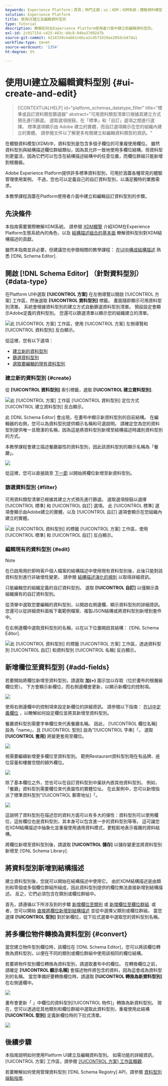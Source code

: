 ```yaml
---
keywords: Experience Platform；首頁；熱門主題；ui；XDM；XDM系統；體驗資料模型；體驗資料模型；資料模型；資料模型；結構描述登入；結構描述登入；結構描述；結構描述；結構描述；建立；資料型別；資料型別；
solution: Experience Platform
title: 使用UI建立及編輯資料型別
type: Tutorial
description: 瞭解如何在Experience Platform使用者介面中建立和編輯資料型別。
exl-id: 2c917154-c425-463c-b8c8-04ba37d9247b
source-git-commit: 4214339c4a661c6bca2cd571919ae205dcb47da1
workflow-type: tm+mt
source-wordcount: '1354'
ht-degree: 5%

---
```


# 使用UI建立及編輯資料型別 {#ui-create-and-edit}

>[!CONTEXTUALHELP]
>id="platform_schemas_datatype_filter"
>title="標準或自訂資料類型篩選器"
>abstract="可用資料類型清單已根據其建立方式預先進行篩選。 選取選項按鈕，在「標準」和「自訂」選項之間進行選擇。 標準選項顯示由 Adobe 建立的實體，而自訂選項顯示在您的組織內建立的實體。 請參閱文件以了解更多有關建立和編輯資料類型的資訊。"

在體驗資料模型(XDM)中，資料型別是包含多個子欄位的可重複使用欄位。 雖然資料型別與結構描述欄位群組類似，因為其允許一致地使用多欄位結構，但資料型別更靈活，因為它們可以包含在結構描述結構中的任意位置，而欄位群組只能新增到根層級。

Adobe Experience Platform提供許多標準資料型別，可用於涵蓋各種常見的體驗管理使用案例。 不過，您也可以定義自己的自訂資料型別，以滿足獨特的業務需求。

本教學課程涵蓋在Platform使用者介面中建立和編輯自訂資料型別的步驟。

## 先決條件

本指南需要實際瞭解XDM系統。 請參閱 [XDM概覽](../../home.md) 介紹XDM在Experience Platform生態系統內的角色，以及 [結構描述組合的基本面](../../schema/composition.md) 瞭解資料型別對XDM結構描述的貢獻。

雖然本指南並非必要，但建議您也參閱相關的教學課程： [在UI中構成結構描述](../../tutorials/create-schema-ui.md) 熟悉 [!DNL Schema Editor].

## 開啟 [!DNL Schema Editor] （針對資料型別） {#data-type}

在Platform UI中選取 **[!UICONTROL 方案]** 在左側導覽以開啟 [!UICONTROL 方案] 工作區，然後選取 **[!UICONTROL 資料型別]** 標籤。 畫面隨即顯示可用資料型別清單。 系統會根據資料型別的建立方式自動篩選資料型別清單。 預設設定會顯示Adobe定義的資料型別。 您還可以篩選清單以顯示您的組織建立的清單。

![此 [!UICONTROL 方案] 工作區，使用 [!UICONTROL 方案] 左側導覽和 [!UICONTROL 資料型別] 反白顯示。](../../images/ui/resources/data-types/data-types-tab.png)

從這裡，您有以下選項：

- [建立新的資料型別](#create)
- [篩選資料型別](#filter)
- [選取要編輯的現有資料型別](#edit)

### 建立新的資料型別 {#create}

從 **[!UICONTROL 資料型別]** 索引標籤，選取 **[!UICONTROL 建立資料型別]**.

![此 [!UICONTROL 方案] 工作區 [!UICONTROL 資料型別] 定位方式 [!UICONTROL 建立資料型別] 反白顯示。](../../images/ui/resources/data-types/create.png)

此 [!DNL Schema Editor] 會出現，在畫布中顯示新資料型別的目前結構。 在編輯器的右側，您可以為資料型別提供顯示名稱和可選說明。 請確定您為您的資料型別提供唯一且簡潔的名稱，因為這是將資料型別新增至結構描述時識別資料型別的方式。

本教學課程會建立描述餐廳屬性的資料型別，因此該資料型別的顯示名稱為「餐廳」。

![](../../images/ui/resources/data-types/data-type-properties.png)

從這裡，您可以直接跳至 [下一節](#add-fields) 以開始將欄位新增至新資料型別。

### 篩選資料型別 {#filter}

可用資料類型清單已根據其建立方式預先進行篩選。 選取選項按鈕以選擇 [!UICONTROL 標準] 和 [!UICONTROL 自訂] 選項。 此 [!UICONTROL 標準] 選項會顯示由Adobe建立的實體，以及 [!UICONTROL 自訂] 選項會顯示在您組織內建立的實體。

![此 [!UICONTROL 資料型別] 的標籤 [!UICONTROL 方案] 工作區，使用 [!UICONTROL 標準] 和 [!UICONTROL 自訂] 反白顯示。](../../images/ui/resources/data-types/standard-and-custom-data-types.png)

### 編輯現有的資料型別 {#edit}

>[!NOTE]
>
>在已啟用用於即時客戶個人檔案的結構描述中使用現有資料型別後，此後只能對該資料型別進行非破壞性變更。 請參閱 [結構描述演化的規則](../../schema/composition.md#evolution) 以取得詳細資訊。

只能編輯您的組織定義的自訂資料型別。 選取 **[!UICONTROL 自訂]** 以僅顯示貴組織擁有的自訂資料型別。

從清單中選取您要編輯的資料型別，以開啟右側邊欄，顯示資料型別的詳細資訊。 您還可以從詳細資料面板下載範例檔案、複製JSON結構或將資料型別新增到套件中。

在右側邊欄中選取資料型別的名稱，以在以下位置開啟其結構： [!DNL Schema Editor].

![此 [!UICONTROL 資料型別] 的標籤 [!UICONTROL 方案] 工作區，透過資料型別 [!UICONTROL 自訂] 和資料型別 [!UICONTROL 名稱] 反白顯示。](../../images/ui/resources/data-types/edit.png)

## 新增欄位至資料型別 {#add-fields}

若要開始將欄位新增至資料型別，請選取 **加(+)** 圖示加以存取（位於畫布的根層級欄位旁）。 下方會顯示新欄位，而右側邊欄會更新，以顯示新欄位的控制項。

![](../../images/ui/resources/data-types/new-field.png)

使用右側邊欄中的控制項來設定新欄位的詳細資訊。 請參閱以下指南： [在UI中定義欄位](../fields/overview.md#define) ，以瞭解如何設定欄位並將其新增至資料型別。

餐廳資料型別需要字串欄位來代表餐廳名稱。 因此， [!UICONTROL 欄位名稱] 設為「name」，且 [!UICONTROL 型別] 設為&quot;[!UICONTROL 字串]「。 選取 **[!UICONTROL 套用]** 將變更套用至欄位。

![](../../images/ui/resources/data-types/name-field.png)

視需要繼續新增更多欄位至資料型別。 範例Restaurant資料型別現在有品牌、座位容量和樓層空間的額外欄位。

![](../../images/ui/resources/data-types/more-fields.png)

除了基本欄位之外，您也可以在自訂資料型別中巢狀內嵌其他資料型別。 例如，「餐廳」資料型別需要欄位來代表屬性的實體位址。 在此案例中，您可以新增指派了標準資料型別&quot;[!UICONTROL 郵寄地址]「。

![](../../images/ui/resources/data-types/address-field.png)

這說明了資料型別在描述您的資料方面可以有多大的彈性：資料型別可以使用欄位，這些欄位也是資料型別，其本身可以包含進一步的資料型別等等。 這可讓您在XDM結構描述中抽象化並重複使用通用資料模式，更輕鬆地表示複雜的資料結構。

將欄位新增至資料型別後，請選取 **[!UICONTROL 儲存]** 以儲存變更並將資料型別新增至 [!DNL Schema Library].

## 將資料型別新增到結構描述

建立資料型別後，您就可以開始在結構描述中使用它。 由於XDM結構描述是由類別和零個或多個欄位群組所組成，因此資料型別提供的欄位無法直接新增到結構描述。 反之，它們必須包含在類別或欄位群組中。

首先，請遵循以下所涉及到的步驟 [新增欄位至類別](./classes.md#add-fields) 或 [新增欄位至欄位群組](./field-groups.md#add-fields). 或者，您可以開始 [直接將欄位新增到結構描述](./schemas.md#add-individual-fields) 並從中選擇父類別或欄位群組。 當您選擇 **[!UICONTROL 型別]** 對於新欄位，從下拉式選單中選取您的資料型別名稱。

## 將多欄位物件轉換為資料型別 {#convert}

當您建立物件型別欄位時，該欄位在 [!DNL Schema Editor]，您可以將該欄位轉換為資料型別，以便在不同的類別或欄位群組中使用該相同的欄位結構。

若要將物件型別欄位轉換為資料型別，請選取畫布中的欄位。 在轉換欄位之前，請確定 **[!UICONTROL 顯示名稱]** 會描述物件將包含的資料，因為這會成為資料型別的名稱。 當您準備好要轉換欄位時，請選取 **[!UICONTROL 轉換為新資料型別]** 在右側邊欄中。

![](../../images/ui/resources/data-types/convert-object.png)

畫布會更新「 」中欄位的資料型別[!UICONTROL 物件]」轉換為新資料型別。 現在，您可以透過從其他類別和欄位群組中選取此資料型別，重複使用此結構 **[!UICONTROL 型別]** 定義新欄位時的下拉式清單。

![](../../images/ui/resources/data-types/converted.png)

## 後續步驟

本指南說明如何使用Platform UI建立及編輯資料型別。 如需功能的詳細資訊， [!UICONTROL 方案] 工作區，請參閱 [[!UICONTROL 方案] 工作區概觀](../overview.md).

若要瞭解如何使用管理資料型別 [!DNL Schema Registry] API，請參閱 [資料型別端點指南](../../api/data-types.md).
